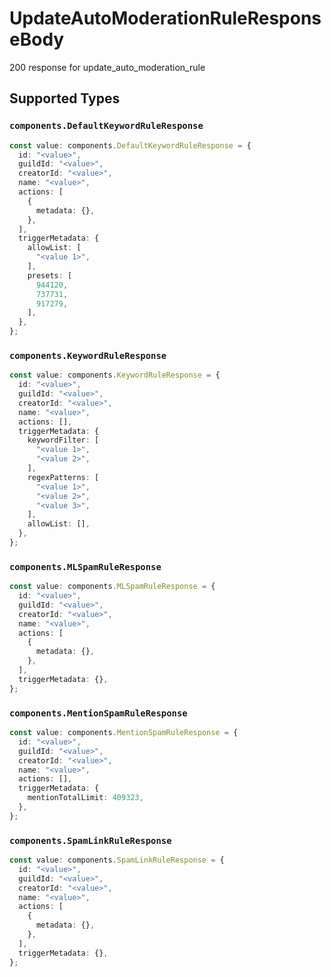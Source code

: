 # UpdateAutoModerationRuleResponseBody

200 response for update_auto_moderation_rule


## Supported Types

### `components.DefaultKeywordRuleResponse`

```typescript
const value: components.DefaultKeywordRuleResponse = {
  id: "<value>",
  guildId: "<value>",
  creatorId: "<value>",
  name: "<value>",
  actions: [
    {
      metadata: {},
    },
  ],
  triggerMetadata: {
    allowList: [
      "<value 1>",
    ],
    presets: [
      944120,
      737731,
      917279,
    ],
  },
};
```

### `components.KeywordRuleResponse`

```typescript
const value: components.KeywordRuleResponse = {
  id: "<value>",
  guildId: "<value>",
  creatorId: "<value>",
  name: "<value>",
  actions: [],
  triggerMetadata: {
    keywordFilter: [
      "<value 1>",
      "<value 2>",
    ],
    regexPatterns: [
      "<value 1>",
      "<value 2>",
      "<value 3>",
    ],
    allowList: [],
  },
};
```

### `components.MLSpamRuleResponse`

```typescript
const value: components.MLSpamRuleResponse = {
  id: "<value>",
  guildId: "<value>",
  creatorId: "<value>",
  name: "<value>",
  actions: [
    {
      metadata: {},
    },
  ],
  triggerMetadata: {},
};
```

### `components.MentionSpamRuleResponse`

```typescript
const value: components.MentionSpamRuleResponse = {
  id: "<value>",
  guildId: "<value>",
  creatorId: "<value>",
  name: "<value>",
  actions: [],
  triggerMetadata: {
    mentionTotalLimit: 409323,
  },
};
```

### `components.SpamLinkRuleResponse`

```typescript
const value: components.SpamLinkRuleResponse = {
  id: "<value>",
  guildId: "<value>",
  creatorId: "<value>",
  name: "<value>",
  actions: [
    {
      metadata: {},
    },
  ],
  triggerMetadata: {},
};
```

